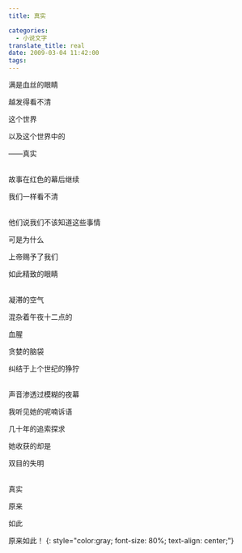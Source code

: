 ```yaml
---
title: 真实

categories:
  - 小说文字
translate_title: real
date: 2009-03-04 11:42:00
tags:
---
```


满是血丝的眼睛

越发得看不清

这个世界

以及这个世界中的

——真实

\
故事在红色的幕后继续

我们一样看不清

\
他们说我们不该知道这些事情

可是为什么

上帝赐予了我们

如此精致的眼睛

\
凝滞的空气

混杂着午夜十二点的

血腥

贪婪的脑袋

纠结于上个世纪的狰狞

\
声音渗透过模糊的夜幕

我听见她的呢喃诉语

几十年的追索探求

她收获的却是

双目的失明

\
真实

原来

如此

原来如此！
{: style="color:gray; font-size: 80%; text-align: center;"}